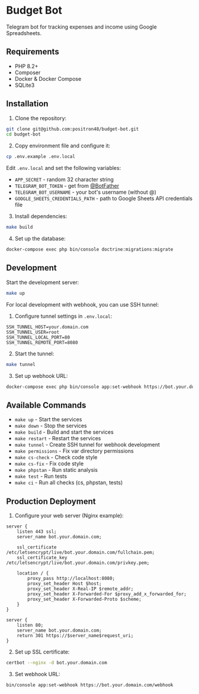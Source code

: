 # Budget Bot

Telegram bot for tracking expenses and income using Google Spreadsheets.

## Requirements

- PHP 8.2+
- Composer
- Docker & Docker Compose
- SQLite3

## Installation

1. Clone the repository:
```bash
git clone git@github.com:positron48/budget-bot.git
cd budget-bot
```

2. Copy environment file and configure it:
```bash
cp .env.example .env.local
```

Edit `.env.local` and set the following variables:
- `APP_SECRET` - random 32 character string
- `TELEGRAM_BOT_TOKEN` - get from [@BotFather](https://t.me/BotFather)
- `TELEGRAM_BOT_USERNAME` - your bot's username (without @)
- `GOOGLE_SHEETS_CREDENTIALS_PATH` - path to Google Sheets API credentials file

3. Install dependencies:
```bash
make build
```

4. Set up the database:
```bash
docker-compose exec php bin/console doctrine:migrations:migrate
```

## Development

Start the development server:
```bash
make up
```

For local development with webhook, you can use SSH tunnel:
1. Configure tunnel settings in `.env.local`:
```env
SSH_TUNNEL_HOST=your.domain.com
SSH_TUNNEL_USER=root
SSH_TUNNEL_LOCAL_PORT=80
SSH_TUNNEL_REMOTE_PORT=8080
```

2. Start the tunnel:
```bash
make tunnel
```

3. Set up webhook URL:
```bash
docker-compose exec php bin/console app:set-webhook https://bot.your.domain.com/webhook
```

## Available Commands

- `make up` - Start the services
- `make down` - Stop the services
- `make build` - Build and start the services
- `make restart` - Restart the services
- `make tunnel` - Create SSH tunnel for webhook development
- `make permissions` - Fix var directory permissions
- `make cs-check` - Check code style
- `make cs-fix` - Fix code style
- `make phpstan` - Run static analysis
- `make test` - Run tests
- `make ci` - Run all checks (cs, phpstan, tests)

## Production Deployment

1. Configure your web server (Nginx example):
```nginx
server {
    listen 443 ssl;
    server_name bot.your.domain.com;

    ssl_certificate /etc/letsencrypt/live/bot.your.domain.com/fullchain.pem;
    ssl_certificate_key /etc/letsencrypt/live/bot.your.domain.com/privkey.pem;

    location / {
        proxy_pass http://localhost:8080;
        proxy_set_header Host $host;
        proxy_set_header X-Real-IP $remote_addr;
        proxy_set_header X-Forwarded-For $proxy_add_x_forwarded_for;
        proxy_set_header X-Forwarded-Proto $scheme;
    }
}

server {
    listen 80;
    server_name bot.your.domain.com;
    return 301 https://$server_name$request_uri;
}
```

2. Set up SSL certificate:
```bash
certbot --nginx -d bot.your.domain.com
```

3. Set webhook URL:
```bash
bin/console app:set-webhook https://bot.your.domain.com/webhook
```